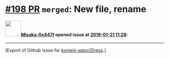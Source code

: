 # [\#198 PR](https://github.com/komeiji-satori/Dress/pull/198) `merged`: New file, rename

#### <img src="https://avatars.githubusercontent.com/u/15797507?u=8f0af037965104b85573c521a9cfa5dbbbcad9bc&v=4" width="50">[Misaka-0x447f](https://github.com/Misaka-0x447f) opened issue at [2019-01-21 11:28](https://github.com/komeiji-satori/Dress/pull/198):






-------------------------------------------------------------------------------



[Export of Github issue for [komeiji-satori/Dress](https://github.com/komeiji-satori/Dress).]
